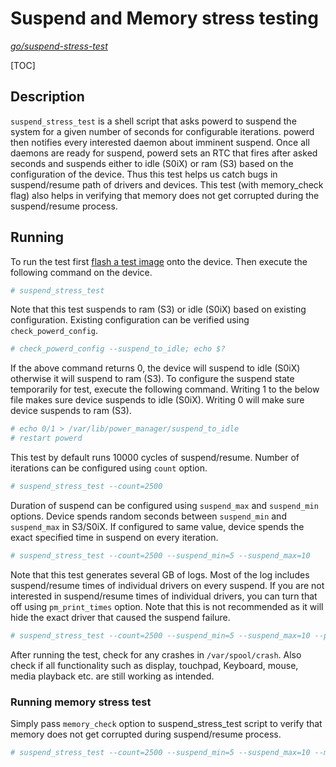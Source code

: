 # Suspend and Memory stress testing
*[go/suspend-stress-test]*

[TOC]

## Description

`suspend_stress_test` is a shell script that asks powerd to suspend the system
for a given number of seconds for configurable iterations. powerd then notifies
every interested daemon about imminent suspend. Once all daemons are ready for
suspend, powerd sets an RTC that fires after asked seconds and suspends either
to idle (S0iX) or ram (S3) based on the configuration of the device. Thus this
test helps us catch bugs in suspend/resume path of drivers and devices. This
test (with memory_check flag) also helps in verifying that memory does not get
corrupted during the suspend/resume process.

## Running

To run the test first [flash a test image] onto the device. Then execute the
following command on the device.

```sh
# suspend_stress_test
```

Note that this test suspends to ram (S3) or idle (S0iX) based on existing
configuration. Existing configuration can be verified using
`check_powerd_config`.

```sh
# check_powerd_config --suspend_to_idle; echo $?
```

If the above command returns 0, the device will suspend to idle (S0iX) otherwise
it will suspend to ram (S3). To configure the suspend state temporarily
for test, execute the following command. Writing 1 to the below file makes sure
device suspends to idle (S0iX). Writing 0 will make sure device suspends to
ram (S3).

```sh
# echo 0/1 > /var/lib/power_manager/suspend_to_idle
# restart powerd
```

This test by default runs 10000 cycles of suspend/resume. Number of iterations
can be configured using `count` option.

```sh
# suspend_stress_test --count=2500
```

Duration of suspend can be configured using `suspend_max` and `suspend_min`
options. Device spends random seconds between `suspend_min` and `suspend_max`
in S3/S0iX. If configured to same value, device spends the exact specified
time in suspend on every iteration.

```sh
# suspend_stress_test --count=2500 --suspend_min=5 --suspend_max=10
```

Note that this test generates several GB of logs. Most of the log includes
suspend/resume times of individual drivers on every suspend. If you are not
interested in suspend/resume times of individual drivers, you can turn that off
using `pm_print_times` option. Note that this is not recommended as it will hide
the exact driver that caused the suspend failure.

```sh
# suspend_stress_test --count=2500 --suspend_min=5 --suspend_max=10 --pm_print_times=false
```

After running the test, check for any crashes in `/var/spool/crash`. Also check
if all functionality such as display, touchpad, Keyboard, mouse, media playback
etc. are still working as intended.

### Running memory stress test

Simply pass `memory_check` option to suspend_stress_test script to verify that
memory does not get corrupted during suspend/resume process.

```sh
# suspend_stress_test --count=2500 --suspend_min=5 --suspend_max=10 --memory_check
```

[go/suspend-stress-test]: http:/go/suspend-stress-test]
[flash a test image]: https://chromium.googlesource.com/chromiumos/docs/+/master/developer_guide.md#Installing-Chromium-OS-on-your-Device
